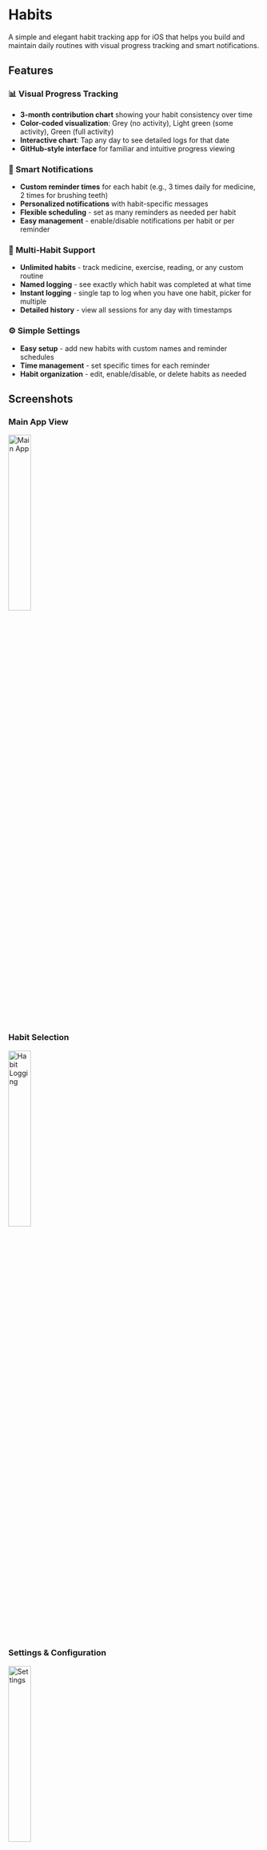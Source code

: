 # Habits

A simple and elegant habit tracking app for iOS that helps you build and maintain daily routines with visual progress tracking and smart notifications.

## Features

### 📊 Visual Progress Tracking
- **3-month contribution chart** showing your habit consistency over time
- **Color-coded visualization**: Grey (no activity), Light green (some activity), Green (full activity)
- **Interactive chart**: Tap any day to see detailed logs for that date
- **GitHub-style interface** for familiar and intuitive progress viewing

### 🔔 Smart Notifications
- **Custom reminder times** for each habit (e.g., 3 times daily for medicine, 2 times for brushing teeth)
- **Personalized notifications** with habit-specific messages
- **Flexible scheduling** - set as many reminders as needed per habit
- **Easy management** - enable/disable notifications per habit or per reminder

### 📝 Multi-Habit Support
- **Unlimited habits** - track medicine, exercise, reading, or any custom routine
- **Named logging** - see exactly which habit was completed at what time
- **Instant logging** - single tap to log when you have one habit, picker for multiple
- **Detailed history** - view all sessions for any day with timestamps

### ⚙️ Simple Settings
- **Easy setup** - add new habits with custom names and reminder schedules
- **Time management** - set specific times for each reminder
- **Habit organization** - edit, enable/disable, or delete habits as needed

## Screenshots

### Main App View
<img src="https://i.imgur.com/itx57mx.png" alt="Main App" width="30%">

### Habit Selection
<img src="https://i.imgur.com/3sOgKmP.png" alt="Habit Logging" width="30%">

### Settings & Configuration
<img src="https://i.imgur.com/lug7mv3.png" alt="Settings" width="30%">

## How It Works

1. **Set up your habits** - Tap the settings gear to add habits like "Take medicine" or "Brush teeth"
2. **Configure reminders** - Set custom notification times for each habit
3. **Log your activities** - Tap "Log Habit" when you complete an activity
4. **Track your progress** - Watch your contribution chart fill up as you build consistency
5. **Stay motivated** - Use the visual feedback to maintain your streaks

## Perfect For

- 💊 **Medication reminders** - Never miss a dose with multiple daily notifications
- 🦷 **Personal hygiene** - Build consistent routines like brushing teeth
- 💧 **Health habits** - Track water intake, vitamins, or supplements
- 📚 **Learning routines** - Reading, language practice, or skill development
- 🏃 **Fitness goals** - Exercise, stretching, or movement reminders

## Installation

This is a native iOS app built with SwiftUI. 

1. Clone the repository
2. Run `xcodegen generate` to generate the Xcode project files
3. Open the generated `.xcodeproj` file in Xcode
4. Build and run on your device

## Built With

- **SwiftUI** - Modern iOS user interface
- **UserNotifications** - Smart reminder system
- **UserDefaults** - Local data persistence